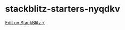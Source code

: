 # stackblitz-starters-nyqdkv

[Edit on StackBlitz ⚡️](https://stackblitz.com/edit/stackblitz-starters-nyqdkv)